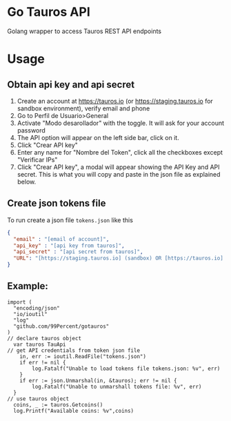 # Go Tauros API

Golang wrapper to access Tauros REST API endpoints




# Usage #

## Obtain api key and api secret ##

1. Create an account at https://tauros.io (or https://staging.tauros.io for sandbox environment), verify email and phone 
2. Go to Perfil de Usuario>General
3. Activate "Modo desarollador" with the toggle. It will ask for your account password
4. The API option will appear on the left side bar, click on it.
5. Click "Crear API key"
6. Enter any name for "Nombre del Token", click all the checkboxes except "Verificar IPs" 
7. Click "Crear API key", a modal will appear showing the API Key and API secret. This is what you will copy and paste in the json file as explained below.

## Create json tokens file ###

To run create a json file ```tokens.json``` like this

```json
{
  "email" : "[email of account]",
  "api_key" : "[api key from tauros]",
  "api_secret" : "[api secret from tauros]",
  "URL": "[https://staging.tauros.io] (sandbox) OR [https://tauros.io] (live)"
}
```
## Example:

```golang
import (
  "encoding/json"
  "io/ioutil"
  "log"
  "github.com/99Percent/gotauros"
)
// declare tauros object
  var tauros TauApi
// get API credentials from token json file
	in, err := ioutil.ReadFile("tokens.json")
	if err != nil {
		log.Fatalf("Unable to load tokens file tokens.json: %v", err)
	}
	if err := json.Unmarshal(in, &tauros); err != nil {
		log.Fatalf("Unable to unmarshall tokens file: %v", err)
  }
// use tauros object
  coins, _ := tauros.Getcoins()
  log.Printf("Available coins: %v",coins)

```